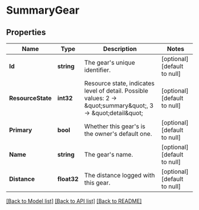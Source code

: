 # SummaryGear

## Properties
Name | Type | Description | Notes
------------ | ------------- | ------------- | -------------
**Id** | **string** | The gear&#x27;s unique identifier. | [optional] [default to null]
**ResourceState** | **int32** | Resource state, indicates level of detail. Possible values: 2 -&gt; \&quot;summary\&quot;, 3 -&gt; \&quot;detail\&quot; | [optional] [default to null]
**Primary** | **bool** | Whether this gear&#x27;s is the owner&#x27;s default one. | [optional] [default to null]
**Name** | **string** | The gear&#x27;s name. | [optional] [default to null]
**Distance** | **float32** | The distance logged with this gear. | [optional] [default to null]

[[Back to Model list]](../README.md#documentation-for-models) [[Back to API list]](../README.md#documentation-for-api-endpoints) [[Back to README]](../README.md)

